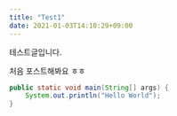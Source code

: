 ```yaml
---
title: "Test1"
date: 2021-01-03T14:10:29+09:00
---
```


테스트글입니다.

처음 포스트해봐요 ㅎㅎ

```java
public static void main(String[] args) {
	System.out.println("Hello World");
}
```
